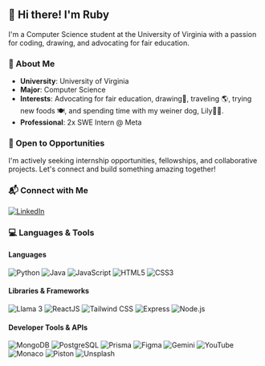 ## 👋 Hi there! I'm Ruby

I'm a Computer Science student at the University of Virginia with a passion for coding, drawing, and advocating for fair education. 

### 🐾 About Me
- **University**: University of Virginia
- **Major**: Computer Science
- **Interests**: Advocating for fair education, drawing🎨, traveling 🌎, trying new foods 🍽️, and spending time with my weiner dog, Lily🪷🐶.
- **Professional**: 2x SWE Intern @ Meta
### 🌟 Open to Opportunities
I'm actively seeking internship opportunities, fellowships, and collaborative projects. Let's connect and build something amazing together!

### 📬 Connect with Me
[![LinkedIn](https://img.shields.io/badge/LinkedIn-0077B5?style=flat&logo=linkedin&logoColor=white)](https://www.linkedin.com/in/ruby-oliveira/)

### 💻 Languages & Tools

#### Languages
![Python](https://img.shields.io/badge/Python-3776AB?style=for-the-badge&logo=python&logoColor=white)
![Java](https://img.shields.io/badge/Java-007396?style=for-the-badge&logo=java&logoColor=white)
![JavaScript](https://img.shields.io/badge/JavaScript-F7DF1E?style=for-the-badge&logo=javascript&logoColor=black)
![HTML5](https://img.shields.io/badge/HTML5-E34F26?style=for-the-badge&logo=html5&logoColor=white)
![CSS3](https://img.shields.io/badge/CSS3-1572B6?style=for-the-badge&logo=css3&logoColor=white)

#### Libraries & Frameworks
![Llama 3](https://img.shields.io/badge/Llama%203-007ACC?style=for-the-badge&logo=llama&logoColor=white)
![ReactJS](https://img.shields.io/badge/ReactJS-61DAFB?style=for-the-badge&logo=react&logoColor=black)
![Tailwind CSS](https://img.shields.io/badge/Tailwind%20CSS-38B2AC?style=for-the-badge&logo=tailwind-css&logoColor=white)
![Express](https://img.shields.io/badge/Express-000000?style=for-the-badge&logo=express&logoColor=white)
![Node.js](https://img.shields.io/badge/Node.js-339933?style=for-the-badge&logo=node-dot-js&logoColor=white)

#### Developer Tools & APIs
![MongoDB](https://img.shields.io/badge/MongoDB-47A248?style=for-the-badge&logo=mongodb&logoColor=white)
![PostgreSQL](https://img.shields.io/badge/PostgreSQL-336791?style=for-the-badge&logo=postgresql&logoColor=white)
![Prisma](https://img.shields.io/badge/Prisma-2D3748?style=for-the-badge&logo=prisma&logoColor=white)
![Figma](https://img.shields.io/badge/Figma-F24E1E?style=for-the-badge&logo=figma&logoColor=white)
![Gemini](https://img.shields.io/badge/Gemini-FF6F61?style=for-the-badge&logo=gemini&logoColor=white)
![YouTube](https://img.shields.io/badge/YouTube-FF0000?style=for-the-badge&logo=youtube&logoColor=white)
![Monaco](https://img.shields.io/badge/Monaco-007ACC?style=for-the-badge&logo=monaco&logoColor=white)
![Piston](https://img.shields.io/badge/Piston-764ABC?style=for-the-badge&logo=piston&logoColor=white)
![Unsplash](https://img.shields.io/badge/Unsplash-000000?style=for-the-badge&logo=unsplash&logoColor=white)
